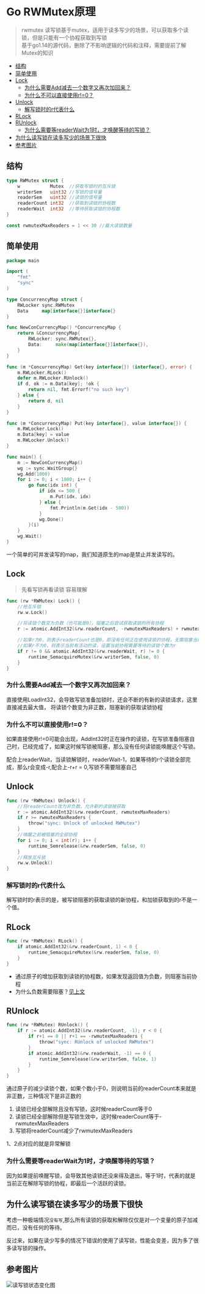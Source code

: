 # Go RWMutex原理

> rwmutex 读写锁基于mutex，适用于读多写少的场景，可以获取多个读锁，但是只能有一个协程获取到写锁<br/>
> 基于go1.14的源代码，删除了不影响逻辑的代码和注释，需要提前了解Mutex的知识

- [结构](#结构)
- [简单使用](#简单使用)
- [Lock](#Lock)
  - [为什么需要Add减去一个数字又再次加回来？](#为什么需要Add减去一个数字又再次加回来？)
  - [为什么不可以直接使用r!=0？](#为什么不可以直接使用r!=0？)
- [Unlock](#Unlock)
  - [解写锁时的r代表什么](#解写锁时的r代表什么)
- [RLock](#RLock)
- [RUnlock](#RUnlock)
  - [为什么需要等readerWait为1时，才唤醒等待的写锁？](#为什么需要等readerWait为1时，才唤醒等待的写锁？)
- [为什么读写锁在读多写少的场景下很快](#为什么读写锁在读多写少的场景下很快)
- [参考图片](#参考图片)

## 结构

```go
type RWMutex struct {
    w           Mutex  //获取写锁时的互斥锁
    writerSem   uint32 //写锁的信号量
    readerSem   uint32 //读锁的信号量
    readerCount int32  //获取到读锁的协程数
    readerWait  int32  //等待获取读锁的协程数
}

const rwmutexMaxReaders = 1 << 30 //最大读锁数量

```

## 简单使用
```go
package main

import (
    "fmt"
    "sync"
)

type ConcurrencyMap struct {
    RWLocker sync.RWMutex
    Data     map[interface{}]interface{}
}

func NewConCurrencyMap() *ConcurrencyMap {
    return &ConcurrencyMap{
        RWLocker: sync.RWMutex{},
        Data:     make(map[interface{}]interface{}),
    }
}

func (m *ConcurrencyMap) Get(key interface{}) (interface{}, error) {
    m.RWLocker.RLock()
    defer m.RWLocker.RUnlock()
    if d, ok := m.Data[key]; !ok {
        return nil, fmt.Errorf("no such key")
    } else {
        return d, nil
    }
}

func (m *ConcurrencyMap) Put(key interface{}, value interface{}) {
    m.RWLocker.Lock()
    m.Data[key] = value
    m.RWLocker.Unlock()
}

func main() {
    m := NewConCurrencyMap()
    wg := sync.WaitGroup{}
    wg.Add(1000)
    for i := 0; i < 1000; i++ {
        go func(idx int) {
            if idx <= 500 {
                m.Put(idx, idx)
            } else {
                fmt.Println(m.Get(idx - 500))
            }
            wg.Done()
        }(i)
    }
    wg.Wait()
}
```

一个简单的可并发读写的map，我们知道原生的map是禁止并发读写的。

## Lock

> 先看写锁再看读锁 容易理解

```go
func (rw *RWMutex) Lock() {
    //抢互斥锁
    rw.w.Lock()

    //将读锁个数变为负数（也可能是0），阻塞之后尝试获取读锁的所有协程
    r := atomic.AddInt32(&rw.readerCount, -rwmutexMaxReaders) + rwmutexMaxReaders

    //如果r为0，则表示readerCount也是0，即没有任何正在使用读锁的协程，无需阻塞当前协程
    //如果r不为0，则表示当前有活动的读，设置当前协程需要等待的读锁个数为r
    if r != 0 && atomic.AddInt32(&rw.readerWait, r) != 0 {
        runtime_SemacquireMutex(&rw.writerSem, false, 0)
    }
}
```

### 为什么需要Add减去一个数字又再次加回来？
直接使用LoadInt32，会导致写锁准备加锁时，还会不断的有新的读锁请求，这里直接减去最大值，
将读锁个数变为非正数，阻塞新的获取读锁协程

### 为什么不可以直接使用r!=0？
如果直接使用r!=0可能会出现，AddInt32时正在操作的读锁，在写锁准备阻塞自己时，已经完成了，如果这时候写锁被阻塞，那么没有任何读锁能唤醒这个写锁。

配合上readerWait，当读锁解锁时，readerWait-1，如果等待的r个读锁全部完成，那么r会变成-r,配合上-r+r = 0,写锁不需要阻塞自己

## Unlock

```go
func (rw *RWMutex) Unlock() {
    //将readerCount改为非负数，允许新的读锁被获取
    r := atomic.AddInt32(&rw.readerCount, rwmutexMaxReaders)
    if r >= rwmutexMaxReaders {
    	throw("sync: Unlock of unlocked RWMutex")
    }
    //唤醒之前被阻塞的全部协程
    for i := 0; i < int(r); i++ {
        runtime_Semrelease(&rw.readerSem, false, 0)
    }
    //释放互斥锁
    rw.w.Unlock()
}
```

### 解写锁时的r代表什么
解写锁时的r表示的是，被写锁阻塞的获取读锁的新协程，和加锁获取到的r不是一个值。

## RLock

```go
func (rw *RWMutex) RLock() {
    if atomic.AddInt32(&rw.readerCount, 1) < 0 {
        runtime_SemacquireMutex(&rw.readerSem, false, 0)
    }
}
```

- 通过原子的增加获取到读锁的协程数，如果发现返回值为负数，则阻塞当前协程
- 为什么负数需要阻塞？[见上文](#Lock)

## RUnlock

```go
func (rw *RWMutex) RUnlock() {
    if r := atomic.AddInt32(&rw.readerCount, -1); r < 0 {
        if r+1 == 0 || r+1 == -rwmutexMaxReaders {
            throw("sync: RUnlock of unlocked RWMutex")
        }
        if atomic.AddInt32(&rw.readerWait, -1) == 0 {
            runtime_Semrelease(&rw.writerSem, false, 1)
        }
    }
}
```

通过原子的减少读锁个数，如果个数小于0，则说明当前的readerCount本来就是非正数，三种情况下是非正数的

1. 读锁已经全部解除且没有写锁，这时候readerCount等于0
2. 读锁已经全部解除但是写锁生效中，这时候readerCount等于-rwmutexMaxReaders
3. 写锁将readerCount减少了rwmutexMaxReaders

1、2点对应的就是异常解锁

### 为什么需要等readerWait为1时，才唤醒等待的写锁？
因为如果提前唤醒写锁，会导致其他读锁还没来得及退出，等于1时，代表的就是当前正在解除写锁的协程，即最后一个活跃的读锁。

## 为什么读写锁在读多写少的场景下很快
考虑一种极端情况`没有写`,那么所有读锁的获取和解除仅仅是对一个变量的原子加减而已，没有任何的等待。

反过来，如果在读少写多的情况下错误的使用了读写锁，性能会变差，因为多了很多读写锁的操作。

## 参考图片
![读写锁状态变化图](/resource/image/读写锁状态变化图.svg)
